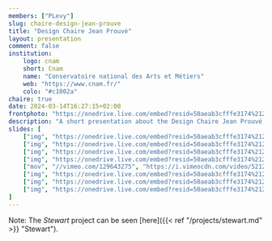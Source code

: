 ```yaml
---
members: ["PLevy"]
slug: chaire-design-jean-prouve
title: "Design Chaire Jean Prouvé"
layout: presentation
comment: false
institution:
    logo: cnam
    short: Cnam
    name: "Conservatoire national des Arts et Métiers"
    web: "https://www.cnam.fr/"
    colo: "#c1002a"
chaire: true
date: 2024-03-14T16:27:15+02:00
frontphoto: "https://onedrive.live.com/embed?resid=50aeab3cfffe3174%212422141&authkey=%21AOk7cIPg0B9cAew&width=660"
description: "A short presentation about the Design Chaire Jean Prouvé, reugularly updated."
slides: [
    ["img", "https://onedrive.live.com/embed?resid=50aeab3cfffe3174%212423274&authkey=!ACY6NQWYzbwqj6Y"],
    ["img", "https://onedrive.live.com/embed?resid=50aeab3cfffe3174%212423273&authkey=!ANDbDSzqlgN8Z4I"],
    ["img", "https://onedrive.live.com/embed?resid=50aeab3cfffe3174%212423281&authkey=!AIvzcPnz__VCPl0"],
    ["img", "https://onedrive.live.com/embed?resid=50aeab3cfffe3174%212423283&authkey=!AJjff7eZQMshNcQ"],
    ["mov", "//vimeo.com/129643275", "https://i.vimeocdn.com/video/521210607-fc658f04897560006456ac99b1fa4a92d9780af1a4da09152bb6837202211505-d?mw=1920&mh=1080&q=70"],
    ["img", "https://onedrive.live.com/embed?resid=50aeab3cfffe3174%212423279&authkey=!AP4ktLv6iFG-_uE"],
    ["img", "https://onedrive.live.com/embed?resid=50aeab3cfffe3174%212423278&authkey=!AJ-KPkpDe1Ve45U"],
    ["img", "https://onedrive.live.com/embed?resid=50aeab3cfffe3174%212423277&authkey=!ADbuLyqtNX414yk"]
]
---
```


Note: The *Stewart* project can be seen [here]({{< ref "/projects/stewart.md" >}} "Stewart").